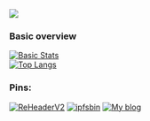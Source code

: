 <img src="https://u.aboutdavid.me/uKJuxpf.png" />


### Basic overview
[![Basic Stats](https://github-readme-stats-1-plum.vercel.app/api?username=aboutdavid&show_icons=true&theme=vue&count_private=true)](https://github.com/aboutDavid)<br>
[![Top Langs](https://github-readme-stats-1-plum.vercel.app/api/top-langs/?username=aboutDavid&layout=compact&theme=vue&count_private=true)](https://github.com/aboutDavid)


### Pins:
[![ReHeaderV2](https://github-readme-stats.vercel.app/api/pin/?username=aboutDavid&repo=REHeaderv2&theme=vue)](https://github.com/aboutDavid/ReHeaderV2)
[![ipfsbin](https://github-readme-stats.vercel.app/api/pin/?username=aboutDavid&repo=p2pbin&theme=vue)](https://github.com/aboutDavid/ipfsbin)
[![My blog](https://github-readme-stats.vercel.app/api/pin/?username=aboutDavid&repo=blog&theme=vue)](https://github.com/aboutDavid/blog)


<!--
**aboutDavid/aboutdavid** is a ✨ _special_ ✨ repository because its `README.md` (this file) appears on your GitHub profile.

Here are some ideas to get you started:

- 🔭 I’m currently working on ...
- 🌱 I’m currently learning ...
- 👯 I’m looking to collaborate on ...
- 🤔 I’m looking for help with ...
- 💬 Ask me about ...
- 📫 How to reach me: ...
- 😄 Pronouns: ...
- ⚡ Fun fact: ...
-->

